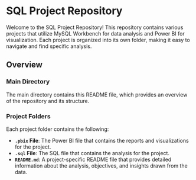# SQL Project Repository

Welcome to the SQL Project Repository! This repository contains various projects that utilize MySQL Workbench for data analysis and Power BI for visualization. Each project is organized into its own folder, making it easy to navigate and find specific analysis.

## Overview

### Main Directory

The main directory contains this README file, which provides an overview of the repository and its structure.

### Project Folders

Each project folder contains the following:

- **`.pbix` File**: The Power BI file that contains the reports and visualizations for the project.
- **`.sql`  File**: The SQL file that contains the analysis for the project.
- **`README.md`**: A project-specific README file that provides detailed information about the analysis, objectives, and insights drawn from the data.



